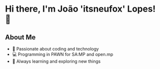 # Hi there, I'm João 'itsneufox' Lopes! 👋

## About Me
- 🌟 Passionate about coding and technology
- 💻 Programming in PAWN for SA:MP and open.mp
- 🌱 Always learning and exploring new things
